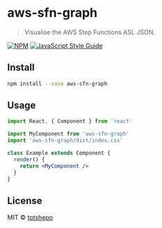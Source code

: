 # aws-sfn-graph

> Visualise the AWS Step Functions ASL JSON.

[![NPM](https://img.shields.io/npm/v/aws-sfn-graph.svg)](https://www.npmjs.com/package/aws-sfn-graph) [![JavaScript Style Guide](https://img.shields.io/badge/code_style-standard-brightgreen.svg)](https://standardjs.com)

## Install

```bash
npm install --save aws-sfn-graph
```

## Usage

```jsx
import React, { Component } from 'react'

import MyComponent from 'aws-sfn-graph'
import 'aws-sfn-graph/dist/index.css'

class Example extends Component {
  render() {
    return <MyComponent />
  }
}
```

## License

MIT © [tptshepo](https://github.com/tptshepo)
